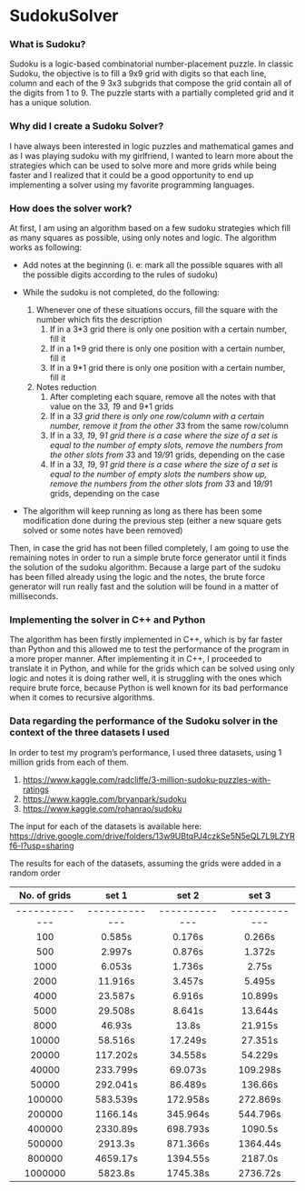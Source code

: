 # SudokuSolver
  
### What is Sudoku?

Sudoku is a logic-based combinatorial number-placement puzzle. In classic Sudoku, the objective is to fill a 9x9 grid with digits so that each line, column and each of the 9 3x3 subgrids that compose the grid contain all of the digits from 1 to 9. The puzzle starts with a partially completed grid and it has a unique solution. 

### Why did I create a Sudoku Solver?

I have always been interested in logic puzzles and mathematical games and as I was playing sudoku with my girlfriend, I wanted to learn more about the strategies which can be used to solve more and more grids while being faster and I realized that it could be a good opportunity to end up implementing a solver using my favorite programming languages. 

### How does the solver work?

At first, I am using an algorithm based on a few sudoku strategies which fill as many squares as possible, using only notes and logic. The algorithm works as following:

* Add notes at the beginning (i. e: mark all the possible squares with all the possible digits according to the rules of sudoku)
* While the sudoku is not completed, do the following:
    1. Whenever one of these situations occurs, fill the square with the number which fits the description
        1. If in a 3*3 grid there is only one position with a certain number, fill it
        2. If in a 1*9 grid there is only one position with a certain number, fill it
        3. If in a 9*1 grid there is only one position with a certain number, fill it
    2. Notes reduction
        1. After completing each square, remove all the notes with that value on the 3*3, 1*9 and 9*1 grids 
        2. If in a 3*3 grid there is only one row/column with a certain number, remove it from the other 3*3 from the same row/column
        3. If in a 3*3, 1*9, 9*1 grid there is a case where the size of a set is equal to the number of empty slots, remove the numbers from the other slots from 3*3 and 1*9/9*1 grids, depending on the case
        4. If in a 3*3, 1*9, 9*1 grid there is a case where the size of a set is equal to the number of empty slots the numbers show up, remove the numbers from the other slots from 3*3 and 1*9/9*1 grids, depending on the case


* The algorithm will keep running as long as there has been some modification done during the previous step (either a new square gets solved or some notes have been removed)

Then, in case the grid has not been filled completely, I am going to use the remaining notes in order to run a simple brute force generator until it finds the solution of the sudoku algorithm. Because a large part of the sudoku has been filled already using the logic and the notes, the brute force generator will run really fast and the solution will be found in a matter of milliseconds. 

### Implementing the solver in C++ and Python
    
The algorithm has been firstly implemented in C++, which is by far faster than Python and this allowed me to test the performance of the program in a more proper manner. After implementing it in C++, I proceeded to translate it in Python, and while for the grids which can be solved using only logic and notes it is doing rather well, it is struggling with the ones which require brute force, because Python is well known for its bad performance when it comes to recursive algorithms. 

### Data regarding the performance of the Sudoku solver in the context of the three datasets I used

In order to test my program’s performance, I used three datasets, using 1 million grids from each of them. 

1. https://www.kaggle.com/radcliffe/3-million-sudoku-puzzles-with-ratings
2. https://www.kaggle.com/bryanpark/sudoku
3. https://www.kaggle.com/rohanrao/sudoku

The input for each of the datasets is available here: https://drive.google.com/drive/folders/13w9UBtqPJ4czkSe5N5eQL7L9LZYRf6-l?usp=sharing

The results for each of the datasets, assuming the grids were added in a random order

| No. of grids  | set 1 | set 2 | set 3 |
|     :---:     |     :---:      |     :---:      |     :---:      |
| ------------- | ------------- | ------------- | ------------- |
|100 | 0.585s| 0.176s| 0.266s |
|500 | 2.997s| 0.876s| 1.372s|
| 1000| 6.053s| 1.736s| 2.75s|
|2000 | 11.916s| 3.457s| 5.495s|
|4000 |23.587s | 6.916s| 10.899s|
|5000 | 29.508s| 8.641s| 13.644s|
| 8000| 46.93s| 13.8s| 21.915s|
|10000 | 58.516s| 17.249s| 27.351s|
|20000 |117.202s |34.558s |54.229s |
| 40000| 233.799s| 69.073s| 109.298s|
|50000 |292.041s | 86.489s| 136.66s|
| 100000|583.539s |172.958s |272.869s |
|200000 |1166.14s |345.964s |544.796s |
| 400000| 2330.89s|698.793s |1090.5s |
|500000 |2913.3s |871.366s |1364.44s |
|800000 |4659.17s |1394.55s |2187.0s |
|1000000 |5823.8s |1745.38s | 2736.72s|
